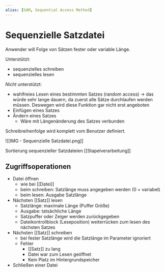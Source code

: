 ```yaml
---
alias: [SAM, Sequential Access Method]
---
```

# Sequenzielle Satzdatei

Anwender will Folge von Sätzen fester oder variable Länge.

Unterstützt:
- sequenzielles schreiben
- sequenzielles lesen

*Nicht* unterstützt: 
- wahlfreies Lesen eines bestimmten Satzes (random access) → das würde sehr lange dauern, da zuerst alle Sätze durchlaufen werden müssen. Deswegen wird diese Funktion gar nicht erst angeboten
- Einfügen eines Satzes 
- Ändern eines Satzes
	- Wäre mit Längenänderung des Satzes verbunden

Schreibreihenfolge wird komplett vom Benutzer definiert.

![[IMG - Sequenzielle Satzdatei.png]]


Sortierung sequenzieller Satzdateien 
[[Stapelverarbeitung]]

## Zugriffsoperationen

- Datei öffnen
	- wie bei [[Datei]]
	- beim schreiben: Satzlänge muss angegeben werden (0 = variabel)
	- beim lesen: Ausgabe Satzlänge
- Nächsten [[Satz]] lesen
	- Satzlänge: maximale Länge (Puffer Größe)
	- Ausgabe: tatsächliche Länge
	- Satzpuffer oder Zeiger werden zurückgegeben
	- Dateikontrollblock (Leseposition) weiterrücken zum lesen des nächsten Satzes
- Nächsten [[Satz]] schreiben
	- bei fester Satzlänge wird die Satzlänge im Parameter ignoriert
	- Fehler
		- [[Satz]] zu lang
		- Datei war zum Lesen geöffnet
		- Kein Platz im Hintergrundspeicher
- Schließen einer Datei
